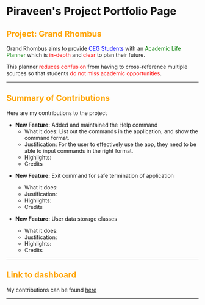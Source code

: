 <h1>Piraveen's Project Portfolio Page</h1>

<h2>
<span style="color:orange;">Project: Grand Rhombus</span>
</h2>
Grand Rhombus aims to provide <span style="color:blue;">CEG Students</span> with an <span style="color:green;">Academic Life Planner</span> which is <span style="color:red;"> in-depth </span> and <span style="color:red;"> clear </span> to plan their future.

This planner <span style="color:red;">reduces confusion</span> from having to cross-reference multiple 
sources so that students <span style="color:red;">do not miss academic opportunities</span>.

---

<h2>
<span style="color:orange;">Summary of Contributions<span>
</h2>

Here are my contributions to the project

* **New Feature:** Added and maintained the Help command
  * What it does: List out the commands in the application, and show the command format.
  * Justification: For the user to effectively use the app, they need to be able to input commands in the right format.
  * Highlights:
  * Credits

- **New Feature:** Exit command for safe termination of application
  * What it does:
  * Justification:
  * Highlights:
  * Credits


- **New Feature:** User data storage classes
  * What it does:
  * Justification:
  * Highlights:
  * Credits

---

<h2>
<span style="color:orange;">Link to dashboard<span>
</h2>

My contributions can be found [here](https://nus-cs2113-ay2425s2.github.io/tp-dashboard/?search=thezerohour&breakdown=true)

---

